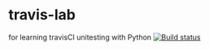 # travis-lab
for learning travisCI unitesting with Python
[![Build status](https://travis-ci.org/Dipendra543/travis-lab.svg?master)](https://travis-ci.org/Dipendra543)
